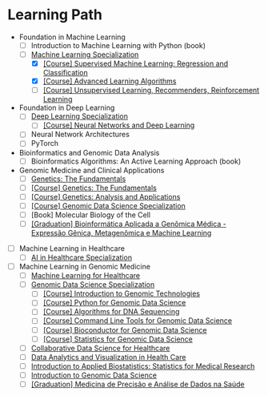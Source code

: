 # Learning Path

- Foundation in Machine Learning
  - [ ] Introduction to Machine Learning with Python (book)
  - [ ] [Machine Learning Specialization](https://www.deeplearning.ai/courses/machine-learning-specialization)
    - [X] [[Course] Supervised Machine Learning: Regression and Classification](https://www.coursera.org/learn/machine-learning)
    - [X] [[Course] Advanced Learning Algorithms](https://www.coursera.org/learn/advanced-learning-algorithms)
    - [ ] [[Course] Unsupervised Learning, Recommenders, Reinforcement Learning](https://www.coursera.org/learn/unsupervised-learning-recommenders-reinforcement-learning)
- Foundation in Deep Learning
  - [ ] [Deep Learning Specialization](https://www.coursera.org/specializations/deep-learning)
    - [ ] [[Course] Neural Networks and Deep Learning](https://www.coursera.org/learn/neural-networks-deep-learning)
  - [ ] Neural Network Architectures
  - [ ] PyTorch
- Bioinformatics and Genomic Data Analysis
  - [ ] Bioinformatics Algorithms: An Active Learning Approach (book)
- Genomic Medicine and Clinical Applications
  - [ ] [Genetics: The Fundamentals](https://www.edx.org/learn/genetics/massachusetts-institute-of-technology-genetics-the-fundamentals)
  - [ ] [[Course] Genetics: The Fundamentals](https://www.edx.org/learn/genetics/massachusetts-institute-of-technology-genetics-the-fundamentals)
  - [ ] [[Course] Genetics: Analysis and Applications](https://www.edx.org/learn/genetics/massachusetts-institute-of-technology-genetics-analysis-and-applications)
  - [ ] [[Course] Genomic Data Science Specialization](https://www.coursera.org/specializations/genomic-data-science)
  - [ ] [Book] Molecular Biology of the Cell
  - [ ] [[Graduation] Bioinformática Aplicada a Genômica Médica - Expressão Gênica, Metagenômica e Machine Learning](https://ensino.einstein.br/pos_bioinformatica_aplicada_genomica_med_eg_p5406/p?sku=8988&cidade=sp)
- [ ] Machine Learning in Healthcare
  - [ ] [AI in Healthcare Specialization](https://www.coursera.org/specializations/ai-healthcare)
- [ ] Machine Learning in Genomic Medicine
  - [ ] [Machine Learning for Healthcare](https://ocw.mit.edu/courses/6-s897-machine-learning-for-healthcare-spring-2019)
  - [ ] [Genomic Data Science Specialization](https://www.coursera.org/specializations/genomic-data-science)
    - [ ] [[Course] Introduction to Genomic Technologies](https://www.coursera.org/learn/introduction-genomics)
    - [ ] [[Course] Python for Genomic Data Science](https://www.coursera.org/learn/python-genomics)
    - [ ] [[Course] Algorithms for DNA Sequencing](https://www.coursera.org/learn/dna-sequencing)
    - [ ] [[Course] Command Line Tools for Genomic Data Science](https://www.coursera.org/learn/genomic-tools)
    - [ ] [[Course] Bioconductor for Genomic Data Science](https://www.coursera.org/learn/bioconductor)
    - [ ] [[Course] Statistics for Genomic Data Science](https://www.coursera.org/learn/statistical-genomics)
  - [ ] [Collaborative Data Science for Healthcare](https://www.edx.org/learn/data-science/massachusetts-institute-of-technology-collaborative-data-science-for-healthcare)
  - [ ] [Data Analytics and Visualization in Health Care](https://www.edx.org/learn/data-analysis/rochester-institute-of-technology-data-analytics-and-visualization-in-health-care)
  - [ ] [Introduction to Applied Biostatistics: Statistics for Medical Research](https://www.edx.org/learn/biostatistics/osaka-university-introduction-to-applied-biostatistics-statistics-for-medical-research)
  - [ ] [Introduction to Genomic Data Science](https://www.edx.org/learn/bioinformatics/the-university-of-california-san-diego-introduction-to-genomic-data-science)
  - [ ] [[Graduation] Medicina de Precisão e Análise de Dados na Saúde](https://ensino.einstein.br/pos_medicina_precisao_analise_dados_saude_p14796/p?sku=10091&cidade=sp)
